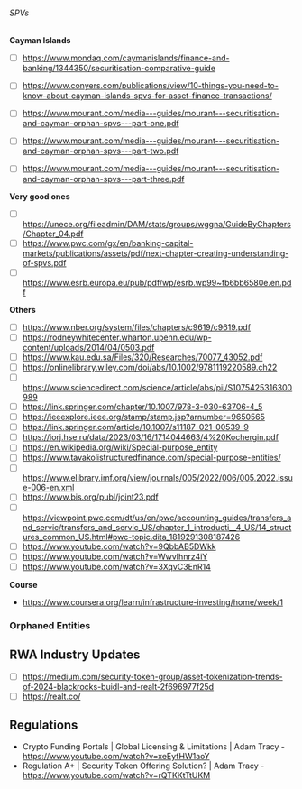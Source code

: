 ###### SPVs
**Cayman Islands**
- [ ] https://www.mondaq.com/caymanislands/finance-and-banking/1344350/securitisation-comparative-guide
- [ ] https://www.conyers.com/publications/view/10-things-you-need-to-know-about-cayman-islands-spvs-for-asset-finance-transactions/
- [ ] https://www.mourant.com/media---guides/mourant---securitisation-and-cayman-orphan-spvs---part-one.pdf
- [ ] https://www.mourant.com/media---guides/mourant---securitisation-and-cayman-orphan-spvs---part-two.pdf
- [ ] https://www.mourant.com/media---guides/mourant---securitisation-and-cayman-orphan-spvs---part-three.pdf



**Very good ones**
- [ ] https://unece.org/fileadmin/DAM/stats/groups/wggna/GuideByChapters/Chapter_04.pdf
- [ ] https://www.pwc.com/gx/en/banking-capital-markets/publications/assets/pdf/next-chapter-creating-understanding-of-spvs.pdf
- [ ] https://www.esrb.europa.eu/pub/pdf/wp/esrb.wp99~fb6bb6580e.en.pdf

**Others**
- [ ] https://www.nber.org/system/files/chapters/c9619/c9619.pdf
- [ ] https://rodneywhitecenter.wharton.upenn.edu/wp-content/uploads/2014/04/0503.pdf
- [ ] https://www.kau.edu.sa/Files/320/Researches/70077_43052.pdf
- [ ] https://onlinelibrary.wiley.com/doi/abs/10.1002/9781119220589.ch22
- [ ] https://www.sciencedirect.com/science/article/abs/pii/S1075425316300989
- [ ] https://link.springer.com/chapter/10.1007/978-3-030-63706-4_5
- [ ] https://ieeexplore.ieee.org/stamp/stamp.jsp?arnumber=9650565
- [ ] https://link.springer.com/article/10.1007/s11187-021-00539-9
- [ ] https://iorj.hse.ru/data/2023/03/16/1714044663/4%20Kochergin.pdf
- [ ] https://en.wikipedia.org/wiki/Special-purpose_entity
- [ ] https://www.tavakolistructuredfinance.com/special-purpose-entities/
- [ ] https://www.elibrary.imf.org/view/journals/005/2022/006/005.2022.issue-006-en.xml
- [ ] https://www.bis.org/publ/joint23.pdf
- [ ] https://viewpoint.pwc.com/dt/us/en/pwc/accounting_guides/transfers_and_servic/transfers_and_servic_US/chapter_1_introducti__4_US/14_structures_common_US.html#pwc-topic.dita_1819291308187426
- [ ] https://www.youtube.com/watch?v=9QbbAB5DWkk
- [ ] https://www.youtube.com/watch?v=WwvIhnrz4iY
- [ ] https://www.youtube.com/watch?v=3XqvC3EnR14

**Course**
- https://www.coursera.org/learn/infrastructure-investing/home/week/1

### Orphaned Entities


## RWA Industry Updates
- [ ] https://medium.com/security-token-group/asset-tokenization-trends-of-2024-blackrocks-buidl-and-realt-2f696977f25d
- [ ] https://realt.co/

## Regulations
- Crypto Funding Portals | Global Licensing & Limitations | Adam Tracy - https://www.youtube.com/watch?v=xeEyfHW1aoY
- Regulation A+ | Security Token Offering Solution? | Adam Tracy - https://www.youtube.com/watch?v=rQTKKtTtUKM
 

